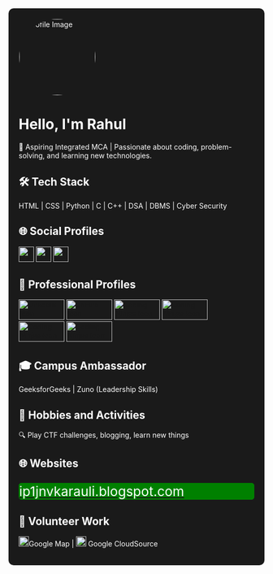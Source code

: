 <div id="profile-container" style="position: relative; background-color: #1a1a1a; color: #ffffff; padding: 20px; border-radius: 10px; overflow: hidden;">

  

  <!-- Profile Image -->
  <img src="https://m.media-amazon.com/images/I/416yhU1GEaS._AC_UF894,1000_QL80_.jpg" alt="Profile Image" style="border:1px solid transparent; border-radius: 100%; width: 150px; height: 150px;"/>

  <!-- Introduction -->
  <h1>Hello, I'm Rahul</h1>
  <p>🚀 Aspiring Integrated MCA | Passionate about coding, problem-solving, and learning new technologies.</p>

  <!-- Tech Stack -->
  <h2>🛠️ Tech Stack</h2>
  <p>HTML | CSS | Python | C | C++ | DSA | DBMS | Cyber Security</p>

  <!-- Social Profiles with Icons -->
  <h2>🌐 Social Profiles</h2>
  <a href="https://twitter.com/" target="_blank"><img src="https://assets.stickpng.com/images/580b57fcd9996e24bc43c53e.png" alt="Twitter Icon" style="width: 30px; height: 30px;"/></a>
  <a href="https://instagram.com/" target="_blank"><img src="https://pbs.twimg.com/profile_images/1526231349354303489/3Bg-2ZsT_400x400.jpg" alt="Instagram Icon" style="width: 30px; height: 30px;"/></a>
  <a href="https://t.me/" target="_blank"><img src="https://play-lh.googleusercontent.com/ZU9cSsyIJZo6Oy7HTHiEPwZg0m2Crep-d5ZrfajqtsH-qgUXSqKpNA2FpPDTn-7qA5Q" alt="Telegram Icon" style="width: 30px; height: 30px;"/></a>

  <!-- Professional Profiles with Icons -->
  <h2>👔 Professional Profiles</h2>
  <a href="https://www.linkedin.com/in/mrr17e/" target="_blank"><img src="https://upload.wikimedia.org/wikipedia/commons/thumb/0/01/LinkedIn_Logo.svg/2560px-LinkedIn_Logo.svg.png" alt="LinkedIn Icon" style="width: 90px; height: 40px;"/></a>
  <a href="https://github.com/17epro" target="_blank"><img src="https://allvectorlogo.com/img/2021/12/github-logo-vector.png" alt="GitHub Icon" style="width: 90px; height: 40px;"/></a>
  <a href="https://www.codingninjas.com/studio/profile/mr17e" target="_blank"><img src="https://levelupcollege.com/wp-content/uploads/2021/10/coding-ninjas-logo-white.png" alt="Coding Ninjas Icon" style="width: 90px; height: 40px;"/></a>
  <a href="https://auth.geeksforgeeks.org/user/rahulmeen0vvz" target="_blank"><img src="https://media.geeksforgeeks.org/wp-content/cdn-uploads/20210419113249/gfg-new-logo-min.png" alt="Coding Ninjas Icon" style="width: 90px; height: 40px;"/></a>
  <a href="https://www.sololearn.com/profile/30231644" target="_blank"><img src="https://upload.wikimedia.org/wikipedia/commons/thumb/5/53/SoloLearn_logo.svg/1280px-SoloLearn_logo.svg.png" alt="Coding Ninjas Icon" style="width: 90px; height: 40px;"/></a>
  <a href="https://leetcode.com/mrr17e/" target="_blank"><img src="https://upload.wikimedia.org/wikipedia/commons/thumb/0/0a/LeetCode_Logo_black_with_text.svg/2560px-LeetCode_Logo_black_with_text.svg.png" alt="Coding Ninjas Icon" style="width: 90px; height: 40px;"/></a>
  <!-- Add similar lines for other professional profiles -->

  <!-- Campus Ambassador Roles -->
  <h2>🎓 Campus Ambassador</h2>
  <p>GeeksforGeeks | Zuno (Leadership Skills)</p>

  <!-- Hobbies and Activities -->
  <h2>🌟 Hobbies and Activities</h2>
  <p>🔍 Play CTF challenges, blogging, learn new things</p>

  <!-- Websites -->
  <h2>🌐 Websites</h2>
  <a href="https://ip1jnvkarauli.blogspot.com" target="_blank"><p style="color:white; background:green; border: 1px solid green; border-radius: 5px; font-size: 26px;"/>ip1jnvkarauli.blogspot.com</p></a>

  <!-- Volunteer Work -->
  <h2>🤝 Volunteer Work</h2>
  <p> <img src="https://services.google.com/fh/files/helpcenter/points-badges_level_six.png" style="width:20px; height:20px" />Google Map | <img src="https://w7.pngwing.com/pngs/769/858/png-transparent-logo-google-crowdsource-logos-brands-in-colors-icon-thumbnail.png" style="width:20px; height:20px" /> Google CloudSource</p>


 

</div>


